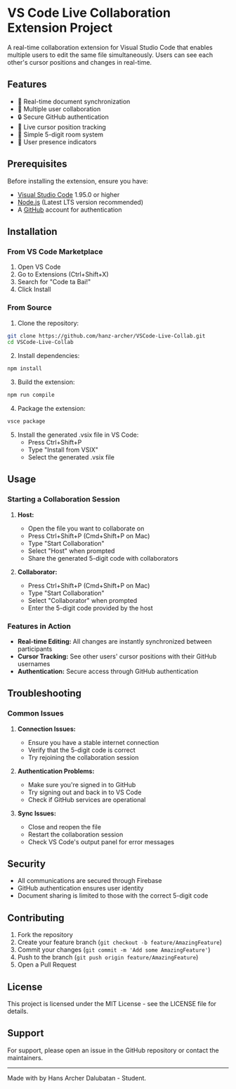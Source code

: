 ﻿# VS Code Live Collaboration Extension Project

A real-time collaboration extension for Visual Studio Code that enables multiple users to edit the same file simultaneously. Users can see each other's cursor positions and changes in real-time.

## Features

- 🔄 Real-time document synchronization
- 👥 Multiple user collaboration
- 🔒 Secure GitHub authentication
- 📍 Live cursor position tracking
- 🎯 Simple 5-digit room system
- 👤 User presence indicators

## Prerequisites

Before installing the extension, ensure you have:

- [Visual Studio Code](https://code.visualstudio.com/) 1.95.0 or higher
- [Node.js](https://nodejs.org/) (Latest LTS version recommended)
- A [GitHub](https://github.com/) account for authentication

## Installation

### From VS Code Marketplace

1. Open VS Code
2. Go to Extensions (Ctrl+Shift+X)
3. Search for "Code ta Bai!"
4. Click Install

### From Source

1. Clone the repository:
```bash
git clone https://github.com/hanz-archer/VSCode-Live-Collab.git
cd VSCode-Live-Collab
```

2. Install dependencies:
```bash
npm install
```

3. Build the extension:
```bash
npm run compile
```

4. Package the extension:
```bash
vsce package
```

5. Install the generated .vsix file in VS Code:
   - Press Ctrl+Shift+P
   - Type "Install from VSIX"
   - Select the generated .vsix file

## Usage

### Starting a Collaboration Session

1. **Host:**
   - Open the file you want to collaborate on
   - Press Ctrl+Shift+P (Cmd+Shift+P on Mac)
   - Type "Start Collaboration"
   - Select "Host" when prompted
   - Share the generated 5-digit code with collaborators

2. **Collaborator:**
   - Press Ctrl+Shift+P (Cmd+Shift+P on Mac)
   - Type "Start Collaboration"
   - Select "Collaborator" when prompted
   - Enter the 5-digit code provided by the host

### Features in Action

- **Real-time Editing:** All changes are instantly synchronized between participants
- **Cursor Tracking:** See other users' cursor positions with their GitHub usernames
- **Authentication:** Secure access through GitHub authentication

## Troubleshooting

### Common Issues

1. **Connection Issues:**
   - Ensure you have a stable internet connection
   - Verify that the 5-digit code is correct
   - Try rejoining the collaboration session

2. **Authentication Problems:**
   - Make sure you're signed in to GitHub
   - Try signing out and back in to VS Code
   - Check if GitHub services are operational

3. **Sync Issues:**
   - Close and reopen the file
   - Restart the collaboration session
   - Check VS Code's output panel for error messages

## Security

- All communications are secured through Firebase
- GitHub authentication ensures user identity
- Document sharing is limited to those with the correct 5-digit code

## Contributing

1. Fork the repository
2. Create your feature branch (`git checkout -b feature/AmazingFeature`)
3. Commit your changes (`git commit -m 'Add some AmazingFeature'`)
4. Push to the branch (`git push origin feature/AmazingFeature`)
5. Open a Pull Request

## License

This project is licensed under the MIT License - see the LICENSE file for details.

## Support

For support, please open an issue in the GitHub repository or contact the maintainers.

---

Made with by Hans Archer Dalubatan - Student.
